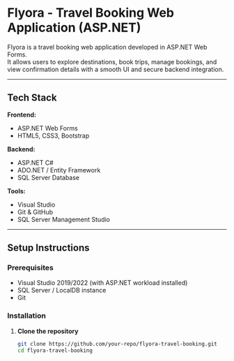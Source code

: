 # Flyora - Travel Booking Web Application (ASP.NET)

Flyora is a travel booking web application developed in ASP.NET Web Forms.  
It allows users to explore destinations, book trips, manage bookings, and view confirmation details with a smooth UI and secure backend integration.

---

## Tech Stack

**Frontend:**  
- ASP.NET Web Forms  
- HTML5, CSS3, Bootstrap  

**Backend:**  
- ASP.NET C#  
- ADO.NET / Entity Framework  
- SQL Server Database  

**Tools:**  
- Visual Studio  
- Git & GitHub  
- SQL Server Management Studio  

---

## Setup Instructions

### Prerequisites
- Visual Studio 2019/2022 (with ASP.NET workload installed)  
- SQL Server / LocalDB instance  
- Git  

### Installation

1. **Clone the repository**
   ```bash
   git clone https://github.com/your-repo/flyora-travel-booking.git
   cd flyora-travel-booking
